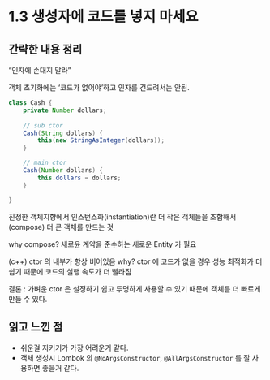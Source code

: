 # 1.3 생성자에 코드를 넣지 마세요

## 간략한 내용 정리 

“인자에 손대지 말라”

객체 초기화에는 ‘코드가 없어야’하고 인자를 건드려서는 안됨.

```java
class Cash {
	private Number dollars;
	
	// sub ctor
	Cash(String dollars) {
		this(new StringAsInteger(dollars));
	}

	// main ctor
	Cash(Number dollars) {
		this.dollars = dollars;
	}

}
```

진정한 객체지향에서 인스턴스화(instantiation)란 더 작은 객체들을 조합해서(compose) 더 큰 객체를 만드는 것

why compose? 새로윤 계약을 준수하는 새로운 Entity 가 필요

(c++) ctor 의 내부가 항상 비어있음 why? ctor 에 코드가 없을 경우 성능 최적화가 더 쉽기 때문에 코드의 실행 속도가 더 빨라짐

결론 : 가벼운 ctor 은 설정하기 쉽고 투명하게 사용할 수 있기 때문에 객체를 더 빠르게 만들 수 있다.


## 읽고 느낀 점 
- 쉬운걸 지키기가 가장 어려운거 같다. 
- 객체 생성시 Lombok 의 `@NoArgsConstructor`, `@AllArgsConstructor` 를 잘 사용하면 좋을거 같다.